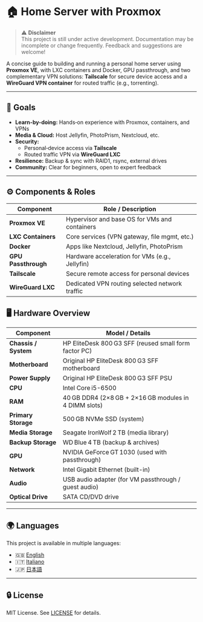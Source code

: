 # 🏠 Home Server with Proxmox

> ⚠️ **Disclaimer**  
> This project is still under active development. Documentation may be incomplete or change frequently. Feedback and suggestions are welcome!

A concise guide to building and running a personal home server using **Proxmox VE**, with LXC containers and Docker, GPU passthrough, and two complementary VPN solutions: **Tailscale** for secure device access and a **WireGuard VPN container** for routed traffic (e.g., torrenting).

---

## 🎯 Goals

- **Learn-by-doing:** Hands‑on experience with Proxmox, containers, and VPNs  
- **Media & Cloud:** Host Jellyfin, PhotoPrism, Nextcloud, etc.  
- **Security:**  
  - Personal‑device access via **Tailscale**  
  - Routed traffic VPN via **WireGuard LXC**  
- **Resilience:** Backup & sync with RAID1, rsync, external drives  
- **Community:** Clear for beginners, open to expert feedback  

---

## ⚙️ Components & Roles

| Component           | Role / Description                                |
|---------------------|---------------------------------------------------|
| **Proxmox VE**      | Hypervisor and base OS for VMs and containers     |
| **LXC Containers**  | Core services (VPN gateway, file mgmt, etc.)      |
| **Docker**          | Apps like Nextcloud, Jellyfin, PhotoPrism         |
| **GPU Passthrough** | Hardware acceleration for VMs (e.g., Jellyfin)    |
| **Tailscale**       | Secure remote access for personal devices         |
| **WireGuard LXC**   | Dedicated VPN routing selected network traffic    |

## 🖥️ Hardware Overview

| Component               | Model / Details                                                      |
|-------------------------|----------------------------------------------------------------------|
| **Chassis / System**    | HP EliteDesk 800 G3 SFF (reused small form factor PC)                |
| **Motherboard**         | Original HP EliteDesk 800 G3 SFF motherboard                         |
| **Power Supply**        | Original HP EliteDesk 800 G3 SFF PSU                                  |
| **CPU**                 | Intel Core i5-6500                                                   |
| **RAM**                 | 40 GB DDR4 (2×8 GB + 2×16 GB modules in 4 DIMM slots)                |
| **Primary Storage**     | 500 GB NVMe SSD (system)                                             |
| **Media Storage**       | Seagate IronWolf 2 TB (media library)                                |
| **Backup Storage**      | WD Blue 4 TB (backup & archives)                                     |
| **GPU**                 | NVIDIA GeForce GT 1030 (used with passthrough)                       |
| **Network**             | Intel Gigabit Ethernet (built-in)                                    |
| **Audio**               | USB audio adapter (for VM passthrough / guest audio)                 |
| **Optical Drive**       | SATA CD/DVD drive                                                    |

---

## 🌍 Languages

This project is available in multiple languages:

- 🇬🇧 [English](README.md)
- 🇮🇹 [Italiano](README.it.md)
- 🇯🇵 [日本語](README.ja.md)

---

## 🔒 License

MIT License. See [LICENSE](LICENSE) for details.
